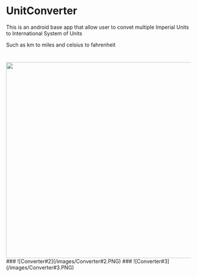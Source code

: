 # UnitConverter

This is an android base app that allow user to convet multiple Imperial Units to International System of Units

Such as km to miles and celsius to fahrenheit

#
<img src="/images/Converter#1.PNG" width="917" height="533">
###
![Converter#2](/images/Converter#2.PNG)
###
![Converter#3](/images/Converter#3.PNG)
